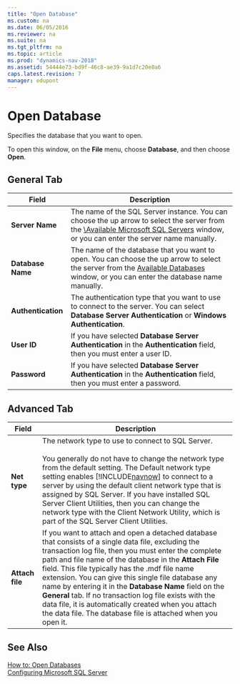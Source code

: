 ```yaml
---
title: "Open Database"
ms.custom: na
ms.date: 06/05/2016
ms.reviewer: na
ms.suite: na
ms.tgt_pltfrm: na
ms.topic: article
ms.prod: "dynamics-nav-2018"
ms.assetid: 54444e73-bd9f-46c8-ae39-9a1d7c20e8a6
caps.latest.revision: 7
manager: edupont
---
```

# Open Database
Specifies the database that you want to open.  

 To open this window, on the **File** menu, choose **Database**, and then choose **Open**.  

## General Tab  

|Field|Description|  
|-----------|-----------------|  
|**Server Name**|The name of the SQL Server instance. You can choose the up arrow to select the server from the [\Available Microsoft SQL Servers](-$-S_2341-Available-Microsoft-SQL-Servers-$-.md) window, or you can enter the server name manually.|  
|**Database Name**|The name of the database that you want to open. You can choose the up arrow to select the server from the [Available Databases](-$-S_2342-Available-Databases-$-.md) window, or you can enter the database name manually.|  
|**Authentication**|The authentication type that you want to use to connect to the server. You can select **Database Server Authentication** or **Windows Authentication**.|  
|**User ID**|If you have selected **Database Server Authentication** in the **Authentication** field, then you must enter a user ID.|  
|**Password**|If you have selected **Database Server Authentication** in the **Authentication** field, then you must enter a password.|  

## Advanced Tab  

|Field|Description|  
|-----------|-----------------|  
|**Net type**|The network type to use to connect to SQL Server.<br /><br /> You generally do not have to change the network type from the default setting. The Default network type setting enables [!INCLUDE[navnow](../includes/navnow_md.md)] to connect to a server by using the default client network type that is assigned by SQL Server. If you have installed SQL Server Client Utilities, then you can change the network type with the Client Network Utility, which is part of the SQL Server Client Utilities.|  
|**Attach file**|If you want to attach and open a detached database that consists of a single data file, excluding the transaction log file, then you must enter the complete path and file name of the database in the **Attach File** field. This file typically has the .mdf file name extension. You can give this single file database any name by entering it in the **Database Name** field on the **General** tab. If no transaction log file exists with the data file, it is automatically created when you attach the data file. The database file is attached when you open it.|  

## See Also  
 [How to: Open Databases](../How-to--Open-Databases.md)   
 [Configuring Microsoft SQL Server](../Configuring-Microsoft-SQL-Server.md)
